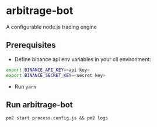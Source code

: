 # arbitrage-bot

A configurable node.js trading engine

## Prerequisites

- Define binance api env variables in your cli environment:
```sh
export BINANCE_API_KEY=<api key>
export BINANCE_SECRET_KEY=<secret key>
```
- Run `yarn`

## Run arbitrage-bot

`pm2 start process.config.js && pm2 logs`
